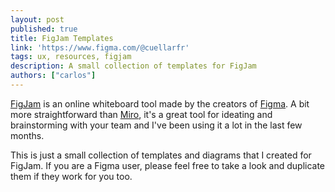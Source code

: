 ```yaml
---
layout: post
published: true
title: FigJam Templates
link: 'https://www.figma.com/@cuellarfr'
tags: ux, resources, figjam
description: A small collection of templates for FigJam
authors: ["carlos"]
---
```

[FigJam](https://www.figma.com/figjam/) is an online whiteboard tool made by the creators of [Figma](https://www.figma.com/). A bit more straightforward than [Miro](https://miro.com/), it's a great tool for ideating and brainstorming with your team and I've been using it a lot in the last few months. 

This is just a small collection of templates and diagrams that I created for FigJam. If you are a Figma user, please feel free to take a look and duplicate them if they work for you too.
